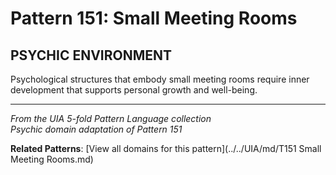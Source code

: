 # Pattern 151: Small Meeting Rooms

## PSYCHIC ENVIRONMENT

Psychological structures that embody small meeting rooms require inner development that supports personal growth and well-being.

---

*From the UIA 5-fold Pattern Language collection*  
*Psychic domain adaptation of Pattern 151*

**Related Patterns**: [View all domains for this pattern](../../UIA/md/T151 Small Meeting Rooms.md)